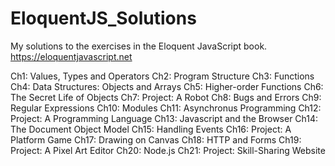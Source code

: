 # EloquentJS_Solutions
My solutions to the exercises in the Eloquent JavaScript book.
https://eloquentjavascript.net

Ch1: Values, Types and Operators
Ch2: Program Structure
Ch3: Functions
Ch4: Data Structures: Objects and Arrays
Ch5: Higher-order Functions
Ch6: The Secret Life of Objects
Ch7: Project: A Robot
Ch8: Bugs and Errors
Ch9: Regular Expressions
Ch10: Modules
Ch11: Asynchronus Programming
Ch12: Project: A Programming Language
Ch13: Javascript and the Browser
Ch14: The Document Object Model
Ch15: Handling Events
Ch16: Project: A Platform Game
Ch17: Drawing on Canvas
Ch18: HTTP and Forms
Ch19: Project: A Pixel Art Editor
Ch20: Node.js
Ch21: Project: Skill-Sharing Website
